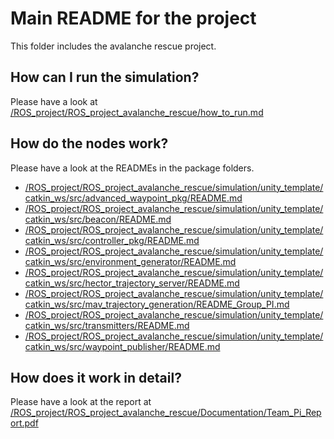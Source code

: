 # Main README for the project

This folder includes the avalanche rescue project.

## How can I run the simulation?
Please have a look at [/ROS_project/ROS_project_avalanche_rescue/how_to_run.md](https://github.com/Divij96/Projects/blob/main/ROS_project_avalanche_rescue/how_to_run.md)

## How do the nodes work?
Please have a look at the READMEs in the package folders.
- [/ROS_project/ROS_project_avalanche_rescue/simulation/unity_template/catkin_ws/src/advanced_waypoint_pkg/README.md](https://github.com/Divij96/Projects/blob/main/ROS_project_avalanche_rescue/simulation/unity_template/catkin_ws/src/advanced_waypoint_pkg/README.md)
- [/ROS_project/ROS_project_avalanche_rescue/simulation/unity_template/catkin_ws/src/beacon/README.md](https://github.com/Divij96/Projects/blob/main/ROS_project_avalanche_rescue/simulation/unity_template/catkin_ws/src/beacon/README.md)
- [/ROS_project/ROS_project_avalanche_rescue/simulation/unity_template/catkin_ws/src/controller_pkg/README.md](https://github.com/Divij96/Projects/blob/main/ROS_project_avalanche_rescue/simulation/unity_template/catkin_ws/src/controller_pkg/README.md)
- [/ROS_project/ROS_project_avalanche_rescue/simulation/unity_template/catkin_ws/src/environment_generator/README.md](https://github.com/Divij96/Projects/blob/main/ROS_project_avalanche_rescue/simulation/unity_template/catkin_ws/src/environment_generator/README.md)
- [/ROS_project/ROS_project_avalanche_rescue/simulation/unity_template/catkin_ws/src/hector_trajectory_server/README.md](https://github.com/Divij96/Projects/blob/main/ROS_project_avalanche_rescue/simulation/unity_template/catkin_ws/src/hector_trajectory_server/README.md)
- [/ROS_project/ROS_project_avalanche_rescue/simulation/unity_template/catkin_ws/src/mav_trajectory_generation/README_Group_PI.md](https://github.com/Divij96/Projects/blob/main/ROS_project_avalanche_rescue/simulation/unity_template/catkin_ws/src/mav_trajectory_generation/README_Group_PI.md)
- [/ROS_project/ROS_project_avalanche_rescue/simulation/unity_template/catkin_ws/src/transmitters/README.md](https://github.com/Divij96/Projects/blob/main/ROS_project_avalanche_rescue/simulation/unity_template/catkin_ws/src/transmitters/README.md)
- [/ROS_project/ROS_project_avalanche_rescue/simulation/unity_template/catkin_ws/src/waypoint_publisher/README.md](https://github.com/Divij96/Projects/blob/main/ROS_project_avalanche_rescue/simulation/unity_template/catkin_ws/src/waypoint_publisher/README.md)

## How does it work in detail?
Please have a look at the report at [/ROS_project/ROS_project_avalanche_rescue/Documentation/Team_Pi_Report.pdf](https://github.com/Divij96/Projects/blob/main/ROS_project_avalanche_rescue/Documentation/Team_Pi_Report.pdf)
